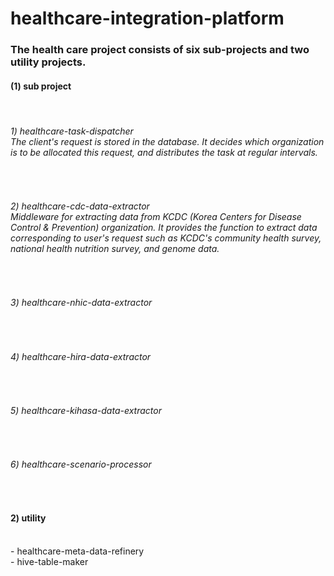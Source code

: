 # healthcare-integration-platform

<h3>The health care project consists of six sub-projects and two utility projects.</h3>

<h4>(1) sub project</h4><br>
<h6>1) healthcare-task-dispatcher<br>The client's request is stored in the database. It decides which organization is to be allocated this request, and distributes the task at regular intervals.</h6><br>
<h6>2) healthcare-cdc-data-extractor<br>Middleware for extracting data from KCDC (Korea Centers for Disease Control & Prevention) organization. It provides the function to extract data corresponding to user's request such as KCDC's community health survey, national health nutrition survey, and genome data.</h6><br>
<h6>3) healthcare-nhic-data-extractor</h6><br>
<h6>4) healthcare-hira-data-extractor</h6><br>
<h6>5) healthcare-kihasa-data-extractor</h6><br>
<h6>6) healthcare-scenario-processor</h6><br>

<h4>2) utility</h4><br>
- healthcare-meta-data-refinery<br>
- hive-table-maker<br>
